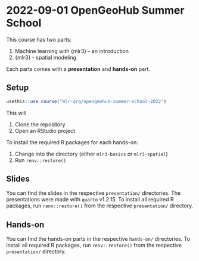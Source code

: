 # 2022-09-01 OpenGeoHub Summer School

This course has two parts:

1. Machine learning with {mlr3} - an introduction
1. {mlr3} - spatial modeling

Each parts comes with a **presentation** and **hands-on** part.

## Setup

```r
usethis::use_course("mlr-org/opengeohub-summer-school-2022")
```

This will

1. Clone the repository
1. Open an RStudio project

To install the required R packages for each hands-on:

1. Change into the directory (either `mlr3-basics` or `mlr3-spatial`)
1. Run `renv::restore()`

## Slides

You can find the slides in the respective `presentation/` directories.
The presentations were made with `quarto` v1.2.15.
To install all required R packages, run `renv::restore()` from the respective `presentation/` directory.

## Hands-on

You can find the hands-on parts in the respective `hands-on/` directories.
To install all required R packages, run `renv::restore()` from the respective `presentation/` directory.
